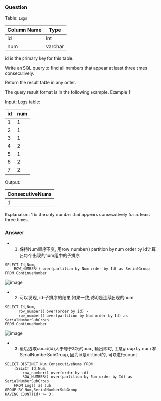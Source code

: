 ### Question

Table: `Logs`


| Column Name | Type    |
|-------------|---------|
| id          | int     |
| num         | varchar |

id is the primary key for this table.
 

Write an SQL query to find all numbers that appear at least three times consecutively.

Return the result table in any order.

The query result format is in the following example.
Example 1:

Input: 
Logs table:

| id | num |
|----|-----|
| 1  | 1   |
| 2  | 1   |
| 3  | 1   |
| 4  | 2   |
| 5  | 1   |
| 6  | 2   |
| 7  | 2   |

Output: 

| ConsecutiveNums |
|-----------------|
| 1               |

Explanation: 1 is the only number that appears consecutively for at least three times.


### Answer

- 1. 保持Num顺序不变, 用row_number() partition by num order by id计算出每个出现的num组中的子排序
```
SELECT Id,Num,
	ROW_NUMBER() over(partition by Num order by Id) as SerialGroup
FROM ContinueNumber

```
![image](https://user-images.githubusercontent.com/89485280/147188620-bf187736-4b1a-48c7-8cdd-4d8ca61155d9.png)



- 2. 可以发现, id-子排序的结果,如果一致,说明是连续出现的num

```
SELECT Id,Num,
      row_number() over(order by id) -
      row_number() over(partition by Num order by Id) as SerialNumberSubGroup
FROM ContinueNumber
```

![image](https://user-images.githubusercontent.com/89485280/147188794-7535b6eb-baa9-4954-a4c8-126f550ca17d.png)


- 3. 最后选取count(id)大于等于3次的num, 输出即可, 注意group by num 和 SerialNumberSubGroup, 因为id是distinct的, 可以进行count

```
SELECT DISTINCT Num ConsecutiveNums FROM 
	(SELECT Id,Num,
		row_number() over(order by id) -
		ROW_NUMBER() over(partition by Num order by Id) as SerialNumberSubGroup
	FROM Logs) as Sub
GROUP BY Num,SerialNumberSubGroup 
HAVING COUNT(Id) >= 3;
```




